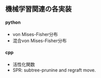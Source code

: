 ## 機械学習関連の各実装

#### python
- von Mises-Fisher分布
- 混合von Mises-Fisher分布

#### cpp
- 活性化関数
- SPR: subtree-prunine and regraft move.
